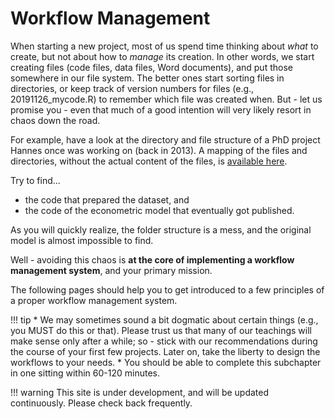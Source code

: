 # Workflow Management

When starting a new project, most of us spend time thinking about *what* to create, but not about
how to *manage* its creation. In other words, we start creating files (code files, data files, Word documents), 
and put those somewhere in our file system. The better ones start sorting files in directories, or
keep track of version numbers for files (e.g., 20191126_mycode.R) to remember which file was created
when. But - let us promise you - even that much of a good intention will very likely resort in chaos down the road.

For example, have a look at the directory and file structure of a PhD project Hannes once
was working on (back in 2013). A mapping of the files and directories, without the actual
content of the files, is [available here](structure_phd_2013.html).

Try to find...

- the code that prepared the dataset, and
- the code of the econometric model that eventually got published.

As you will quickly realize, the folder structure is a mess, and the original model is almost impossible to find.

Well - avoiding this chaos is **at the core of implementing a workflow management system**, and your primary mission.

The following pages should help you to get introduced to a few principles of a proper workflow management system.

!!! tip 
    * We may sometimes sound a bit dogmatic about certain things (e.g., you MUST do this or that). Please trust us that many of our teachings will make sense only after a while; so - stick with our recommendations during the course of your first few projects. Later on, take the liberty to design the workflows to your needs.
	* You should be able to complete this subchapter in one sitting within 60-120 minutes.

!!! warning
	This site is under development, and will be updated continuously. Please check back frequently.
	
<!--#* Please follow the steps one-by-one in the order they appear on the side bar and do not deviate from them, unless you really know what you are doing.
#* Where necessary, we have provided instructions for Mac, Windows and Linux machines.
--!>
